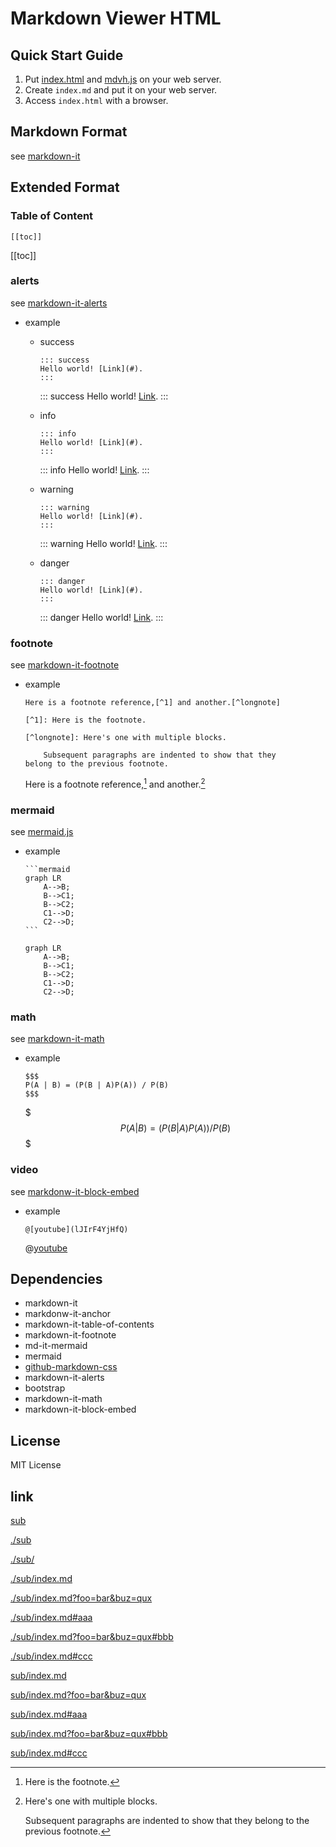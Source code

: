 # Markdown Viewer HTML

## Quick Start Guide

1. Put [index.html](./dist/index.html) and [mdvh.js](./dist/mdvh.js) on your web server.
2. Create `index.md` and put it on your web server.
3. Access `index.html` with a browser.

## Markdown Format

see [markdown-it](https://github.com/markdown-it/markdown-it)

## Extended Format
### Table of Content

```
[[toc]]
```

[[toc]]

### alerts

see [markdown-it-alerts](https://github.com/nunof07/markdown-it-alerts#readme)

- example
  - success
    
    ```
    ::: success
    Hello world! [Link](#).
    :::
    ```
    
    ::: success
    Hello world! [Link](#).
    :::
    
  - info
  
    ```
    ::: info
    Hello world! [Link](#).
    :::
    ```
    
    ::: info
    Hello world! [Link](#).
    :::
    
  - warning
    
    ```
    ::: warning
    Hello world! [Link](#).
    :::
    ```
    
    ::: warning
    Hello world! [Link](#).
    :::
    
  - danger
    
    ```
    ::: danger
    Hello world! [Link](#).
    :::
    ```
    
    ::: danger
    Hello world! [Link](#).
    :::

### footnote

see [markdown-it-footnote](https://github.com/markdown-it/markdown-it-footnote)

- example

  ```
  Here is a footnote reference,[^1] and another.[^longnote]

  [^1]: Here is the footnote.
  
  [^longnote]: Here's one with multiple blocks.
  
      Subsequent paragraphs are indented to show that they
  belong to the previous footnote.
  ```
  
  Here is a footnote reference,[^1] and another.[^longnote]

  [^1]: Here is the footnote.
  
  [^longnote]: Here's one with multiple blocks.
  
      Subsequent paragraphs are indented to show that they
  belong to the previous footnote.

### mermaid

see [mermaid.js](https://mermaid-js.github.io/mermaid/#/)

- example

  ````
  ```mermaid
  graph LR
      A-->B;
      B-->C1;
      B-->C2;
      C1-->D;
      C2-->D;
  ```
  ````
  
  ```mermaid
  graph LR
      A-->B;
      B-->C1;
      B-->C2;
      C1-->D;
      C2-->D;
  ```

### math

see [markdown-it-math](https://github.com/runarberg/markdown-it-math)

- example
  
  ```
  $$$
  P(A | B) = (P(B | A)P(A)) / P(B)
  $$$
  ```
  
  $$$
  P(A | B) = (P(B | A)P(A)) / P(B)
  $$$

### video

see [markdonw-it-block-embed](https://github.com/rotorz/markdown-it-block-embed)

- example
  
  ```
  @[youtube](lJIrF4YjHfQ)
  ```

  @[youtube](lJIrF4YjHfQ)

## Dependencies

- markdown-it
- markdonw-it-anchor
- markdown-it-table-of-contents
- markdown-it-footnote
- md-it-mermaid
- mermaid
- [github-markdown-css](https://github.com/sindresorhus/github-markdown-css)
- markdown-it-alerts
- bootstrap
- markdown-it-math
- markdown-it-block-embed

## License

MIT License

## link

[sub](sub)

[./sub](./sub)

[./sub/](./sub/)

[./sub/index.md](./sub/index.md)

[./sub/index.md?foo=bar&buz=qux](./sub/index.md?foo=bar&buz=qux)

[./sub/index.md#aaa](./sub/index.md#aaa)

[./sub/index.md?foo=bar&buz=qux#bbb](./sub/index.md?foo=bar&buz=qux#bbb)

[./sub/index.md#ccc](./sub/index.md#ccc)

[sub/index.md](sub/index.md)

[sub/index.md?foo=bar&buz=qux](sub/index.md?foo=bar&buz=qux)

[sub/index.md#aaa](sub/index.md#aaa)

[sub/index.md?foo=bar&buz=qux#bbb](sub/index.md?foo=bar&buz=qux#bbb)

[sub/index.md#ccc](sub/index.md#ccc)
